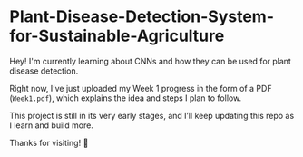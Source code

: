 # Plant-Disease-Detection-System-for-Sustainable-Agriculture

Hey! I'm currently learning about CNNs and how they can be used for plant disease detection.

Right now, I’ve just uploaded my Week 1 progress in the form of a PDF (`Week1.pdf`), which explains the idea and steps I plan to follow.

This project is still in its very early stages, and I’ll keep updating this repo as I learn and build more.

Thanks for visiting! 🌱
